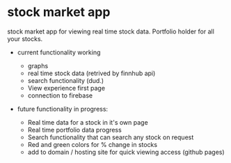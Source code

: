 # stock market app

stock market app for viewing real time stock data. Portfolio holder for all your stocks.


- current functionality working
  - graphs 
  - real time stock data (retrived by finnhub api)
  - search functionality (dud.)
  - View experience first page
  - connection to firebase
  
- future functionality in progress:
  - Real time data for a stock in it's own page
  - Real time portfolio data progress
  - Search functionality that can search any stock on request
  - Red and green colors for % change in stocks
  - add to domain / hosting site for quick viewing access (github pages)
 


